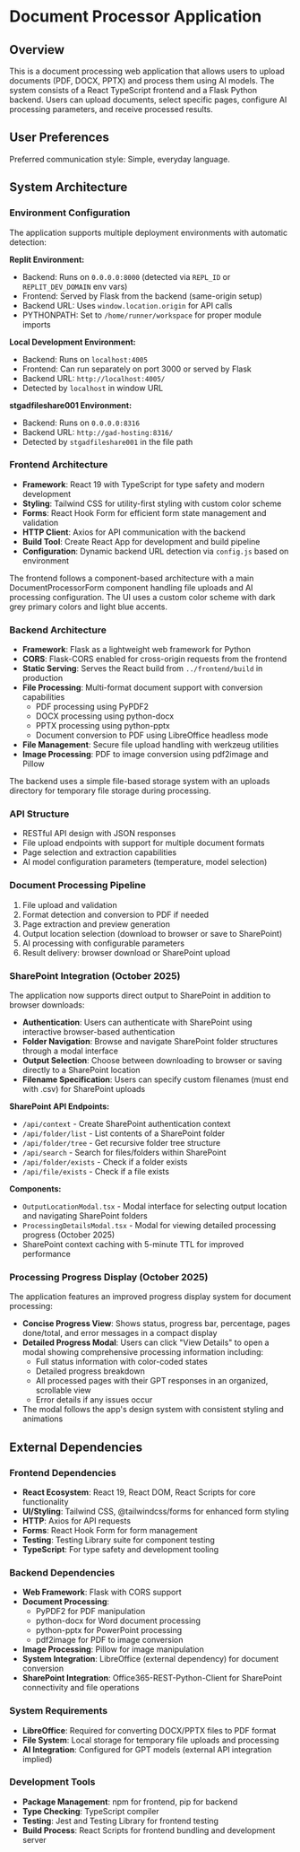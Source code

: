 # Document Processor Application

## Overview

This is a document processing web application that allows users to upload documents (PDF, DOCX, PPTX) and process them using AI models. The system consists of a React TypeScript frontend and a Flask Python backend. Users can upload documents, select specific pages, configure AI processing parameters, and receive processed results.

## User Preferences

Preferred communication style: Simple, everyday language.

## System Architecture

### Environment Configuration
The application supports multiple deployment environments with automatic detection:

**Replit Environment:**
- Backend: Runs on `0.0.0.0:8000` (detected via `REPL_ID` or `REPLIT_DEV_DOMAIN` env vars)
- Frontend: Served by Flask from the backend (same-origin setup)
- Backend URL: Uses `window.location.origin` for API calls
- PYTHONPATH: Set to `/home/runner/workspace` for proper module imports

**Local Development Environment:**
- Backend: Runs on `localhost:4005`
- Frontend: Can run separately on port 3000 or served by Flask
- Backend URL: `http://localhost:4005/`
- Detected by `localhost` in window URL

**stgadfileshare001 Environment:**
- Backend: Runs on `0.0.0.0:8316`
- Backend URL: `http://gad-hosting:8316/`
- Detected by `stgadfileshare001` in the file path

### Frontend Architecture
- **Framework**: React 19 with TypeScript for type safety and modern development
- **Styling**: Tailwind CSS for utility-first styling with custom color scheme
- **Forms**: React Hook Form for efficient form state management and validation
- **HTTP Client**: Axios for API communication with the backend
- **Build Tool**: Create React App for development and build pipeline
- **Configuration**: Dynamic backend URL detection via `config.js` based on environment

The frontend follows a component-based architecture with a main DocumentProcessorForm component handling file uploads and AI processing configuration. The UI uses a custom color scheme with dark grey primary colors and light blue accents.

### Backend Architecture
- **Framework**: Flask as a lightweight web framework for Python
- **CORS**: Flask-CORS enabled for cross-origin requests from the frontend
- **Static Serving**: Serves the React build from `../frontend/build` in production
- **File Processing**: Multi-format document support with conversion capabilities
  - PDF processing using PyPDF2
  - DOCX processing using python-docx
  - PPTX processing using python-pptx
  - Document conversion to PDF using LibreOffice headless mode
- **File Management**: Secure file upload handling with werkzeug utilities
- **Image Processing**: PDF to image conversion using pdf2image and Pillow

The backend uses a simple file-based storage system with an uploads directory for temporary file storage during processing.

### API Structure
- RESTful API design with JSON responses
- File upload endpoints with support for multiple document formats
- Page selection and extraction capabilities
- AI model configuration parameters (temperature, model selection)

### Document Processing Pipeline
1. File upload and validation
2. Format detection and conversion to PDF if needed
3. Page extraction and preview generation
4. Output location selection (download to browser or save to SharePoint)
5. AI processing with configurable parameters
6. Result delivery: browser download or SharePoint upload

### SharePoint Integration (October 2025)
The application now supports direct output to SharePoint in addition to browser downloads:
- **Authentication**: Users can authenticate with SharePoint using interactive browser-based authentication
- **Folder Navigation**: Browse and navigate SharePoint folder structures through a modal interface
- **Output Selection**: Choose between downloading to browser or saving directly to a SharePoint location
- **Filename Specification**: Users can specify custom filenames (must end with .csv) for SharePoint uploads

**SharePoint API Endpoints:**
- `/api/context` - Create SharePoint authentication context
- `/api/folder/list` - List contents of a SharePoint folder
- `/api/folder/tree` - Get recursive folder tree structure
- `/api/search` - Search for files/folders within SharePoint
- `/api/folder/exists` - Check if a folder exists
- `/api/file/exists` - Check if a file exists

**Components:**
- `OutputLocationModal.tsx` - Modal interface for selecting output location and navigating SharePoint folders
- `ProcessingDetailsModal.tsx` - Modal for viewing detailed processing progress (October 2025)
- SharePoint context caching with 5-minute TTL for improved performance

### Processing Progress Display (October 2025)
The application features an improved progress display system for document processing:
- **Concise Progress View**: Shows status, progress bar, percentage, pages done/total, and error messages in a compact display
- **Detailed Progress Modal**: Users can click "View Details" to open a modal showing comprehensive processing information including:
  - Full status information with color-coded states
  - Detailed progress breakdown
  - All processed pages with their GPT responses in an organized, scrollable view
  - Error details if any issues occur
- The modal follows the app's design system with consistent styling and animations

## External Dependencies

### Frontend Dependencies
- **React Ecosystem**: React 19, React DOM, React Scripts for core functionality
- **UI/Styling**: Tailwind CSS, @tailwindcss/forms for enhanced form styling
- **HTTP**: Axios for API requests
- **Forms**: React Hook Form for form management
- **Testing**: Testing Library suite for component testing
- **TypeScript**: For type safety and development tooling

### Backend Dependencies
- **Web Framework**: Flask with CORS support
- **Document Processing**: 
  - PyPDF2 for PDF manipulation
  - python-docx for Word document processing
  - python-pptx for PowerPoint processing
  - pdf2image for PDF to image conversion
- **Image Processing**: Pillow for image manipulation
- **System Integration**: LibreOffice (external dependency) for document conversion
- **SharePoint Integration**: Office365-REST-Python-Client for SharePoint connectivity and file operations

### System Requirements
- **LibreOffice**: Required for converting DOCX/PPTX files to PDF format
- **File System**: Local storage for temporary file uploads and processing
- **AI Integration**: Configured for GPT models (external API integration implied)

### Development Tools
- **Package Management**: npm for frontend, pip for backend
- **Type Checking**: TypeScript compiler
- **Testing**: Jest and Testing Library for frontend testing
- **Build Process**: React Scripts for frontend bundling and development server